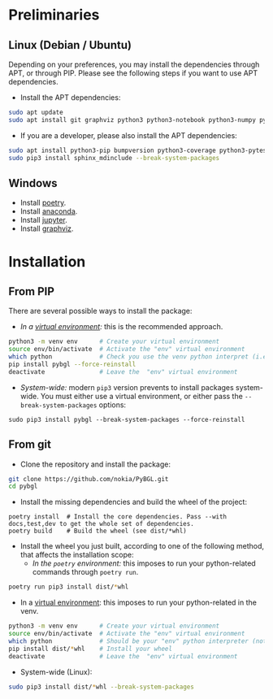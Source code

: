 # Preliminaries
## Linux (Debian / Ubuntu)

Depending on your preferences, you may install the dependencies through APT, or through PIP. Please see the following steps if you want to use APT dependencies.

* Install the APT dependencies:

```bash
sudo apt update
sudo apt install git graphviz python3 python3-notebook python3-numpy python3-pytest
```

* If you are a developer, please also install the APT dependencies:

```bash
sudo apt install python3-pip bumpversion python3-coverage python3-pytest python3-pytest-cov python3-pytest-runner python3-sphinx python3-sphinx-rtd-theme
sudo pip3 install sphinx_mdinclude --break-system-packages
```

## Windows

* Install [poetry](https://pypi.org/project/poetry/).
* Install [anaconda](https://www.anaconda.com/products/distribution).
* Install [jupyter](https://jupyter.org/install).
* Install [graphviz](https://jupyter.org/install).

# Installation
## From PIP

There are several possible ways to install the package:

* _In a [virtual environment](https://packaging.python.org/en/latest/guides/installing-using-pip-and-virtual-environments/):_ this is the recommended approach.

```bash
python3 -m venv env      # Create your virtual environment
source env/bin/activate  # Activate the "env" virtual environment
which python             # Check you use the venv python interpret (i.e., not /usr/bin/python3)
pip install pybgl --force-reinstall
deactivate               # Leave the  "env" virtual environment
```

* _System-wide:_ modern ``pip3`` version prevents to install packages system-wide. You must either use a virtual environment, or either pass the `--break-system-packages` options:

```
sudo pip3 install pybgl --break-system-packages --force-reinstall
```

## From git

* Clone the repository and install the package:

```bash
git clone https://github.com/nokia/PyBGL.git
cd pybgl
```

* Install the missing dependencies and build the wheel of the project:
```
poetry install  # Install the core dependencies. Pass --with docs,test,dev to get the whole set of dependencies.
poetry build    # Build the wheel (see dist/*whl)
```

* Install the wheel you just built, according to one of the following method, that affects the installation scope:
  * _In the `poetry` environment:_ this imposes to run your python-related commands through `poetry run`.

```bash
poetry run pip3 install dist/*whl
```

  * In a [virtual environment](https://packaging.python.org/en/latest/guides/installing-using-pip-and-virtual-environments/): this imposes to run your python-related in the venv.

```bash
python3 -m venv env      # Create your virtual environment
source env/bin/activate  # Activate the "env" virtual environment
which python             # Should be your "env" python interpreter (not /usr/bin/python3)
pip install dist/*whl    # Install your wheel
deactivate               # Leave the  "env" virtual environment
```

  * System-wide (Linux):

```bash
sudo pip3 install dist/*whl --break-system-packages
```
